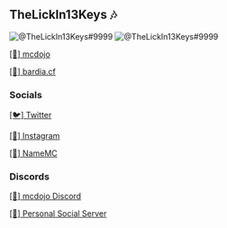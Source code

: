 ## TheLickIn13Keys 🎶
![@TheLickIn13Keys#9999](https://github-readme-stats.vercel.app/api?username=TheLickIn13Keys&count_private=true&show_icons=true&theme=cobalt)
![@TheLickIn13Keys#9999](https://github-readme-stats.vercel.app/api/top-langs/?username=TheLickIn13Keys&layout=compact&count_private=true&include_all_commits=true&hide_border=true&langs_count=10)

[[🌺] mcdojo](https://mcdojo.club)

[[🧑] bardia.cf](https://bardia.cf)

### Socials
[[🐦] Twitter](https://twitter.com/TheLickIn13Keys)

[[📸] Instagram](https://www.instagram.com/bardia._.anvari/)

[[🧑] NameMC](https://namemc.com/TheLickIn13Keys)

### Discords
[[🌺] mcdojo Discord](https://mcdojo.club/discord)

[[🤗] Personal Social Server](https://discord.gg/ns3RHwz)
